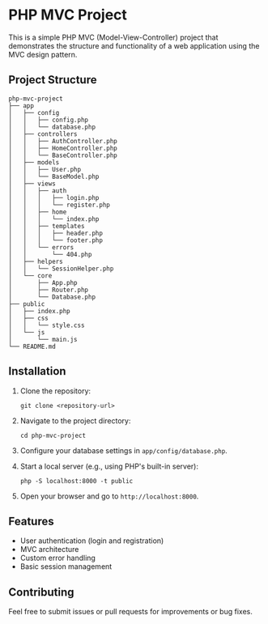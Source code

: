 # PHP MVC Project

This is a simple PHP MVC (Model-View-Controller) project that demonstrates the structure and functionality of a web application using the MVC design pattern.

## Project Structure

```
php-mvc-project
├── app
│   ├── config
│   │   ├── config.php
│   │   └── database.php
│   ├── controllers
│   │   ├── AuthController.php
│   │   ├── HomeController.php
│   │   └── BaseController.php
│   ├── models
│   │   ├── User.php
│   │   └── BaseModel.php
│   ├── views
│   │   ├── auth
│   │   │   ├── login.php
│   │   │   └── register.php
│   │   ├── home
│   │   │   └── index.php
│   │   ├── templates
│   │   │   ├── header.php
│   │   │   └── footer.php
│   │   └── errors
│   │       └── 404.php
│   ├── helpers
│   │   └── SessionHelper.php
│   └── core
│       ├── App.php
│       ├── Router.php
│       └── Database.php
├── public
│   ├── index.php
│   ├── css
│   │   └── style.css
│   └── js
│       └── main.js
└── README.md
```

## Installation

1. Clone the repository:
   ```
   git clone <repository-url>
   ```

2. Navigate to the project directory:
   ```
   cd php-mvc-project
   ```

3. Configure your database settings in `app/config/database.php`.

4. Start a local server (e.g., using PHP's built-in server):
   ```
   php -S localhost:8000 -t public
   ```

5. Open your browser and go to `http://localhost:8000`.

## Features

- User authentication (login and registration)
- MVC architecture
- Custom error handling
- Basic session management

## Contributing

Feel free to submit issues or pull requests for improvements or bug fixes.